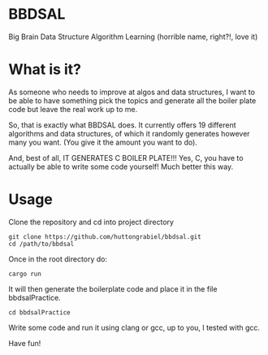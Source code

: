 # BBDSAL

Big Brain Data Structure Algorithm Learning (horrible name, right?!, love it)

# What is it?

As someone who needs to improve at algos and data structures, I want to be able
to have something pick the topics and generate all the boiler plate code but
leave the real work up to me.

So, that is exactly what BBDSAL does. It currently offers 19 different algorithms
and data structures, of which it randomly generates however many you want. (You
give it the amount you want to do).

And, best of all, IT GENERATES C BOILER PLATE!!! Yes, C, you have to actually be
able to write some code yourself! Much better this way.

# Usage

Clone the repository and cd into project directory

```
git clone https://github.com/huttongrabiel/bbdsal.git
cd /path/to/bbdsal
```

Once in the root directory do:
```
cargo run
```

It will then generate the boilerplate code and place it in the file bbdsalPractice.

```
cd bbdsalPractice
```

Write some code and run it using clang or gcc, up to you, I tested with gcc.

Have fun!

